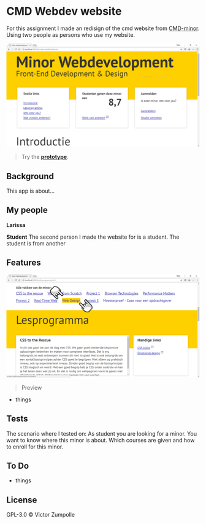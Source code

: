 # CMD Webdev website

For this assignment I made an redisign of the cmd website from [CMD-minor](https://cmda.github.io/minor-everything-web/). Using two people as persons who use my website.

![Preview](dist/images/preview.png)
> Try the
> [**prototype**](https://velomovies.github.io/web-design/opdracht2/dist/).

## Background

This app is about...

## My people

**Larissa**

**Student**
The second person I made the website for is a student. The student is from another 

## Features

![Preview 2](dist/images/preview2.png)
> Preview

- things

## Tests

The scenario where I tested on:
As student you are looking for a minor. You want to know where this minor is about. Which courses are given and how to enroll for this minor.

## To Do

- things

## License

GPL-3.0 © Victor Zumpolle